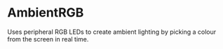 # AmbientRGB
Uses peripheral RGB LEDs to create ambient lighting by picking a colour from the screen in real time.
